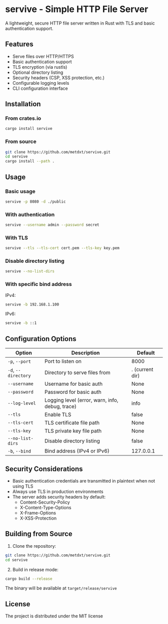 # servive - Simple HTTP File Server

A lightweight, secure HTTP file server written in Rust with TLS and basic
authentication support.

## Features

- Serve files over HTTP/HTTPS
- Basic authentication support
- TLS encryption (via rustls)
- Optional directory listing
- Security headers (CSP, XSS protection, etc.)
- Configurable logging levels
- CLI configuration interface

## Installation

### From crates.io

```sh
cargo install servive
```

### From source

```sh
git clone https://github.com/metdxt/servive.git
cd servive
cargo install --path .
```

## Usage

### Basic usage

```sh
servive -p 8080 -d ./public
```

### With authentication

```sh
servive --username admin --password secret
```

### With TLS

```sh
servive --tls --tls-cert cert.pem --tls-key key.pem
```

### Disable directory listing

```sh
servive --no-list-dirs
```

### With specific bind address

IPv4:
```sh
servive -b 192.168.1.100
```

IPv6:
```sh
servive -b ::1
```

## Configuration Options

| Option              | Description                                     | Default         |
| ------------------- | ----------------------------------------------- | --------------- |
| `-p`, `--port`      | Port to listen on                               | 8000            |
| `-d`, `--directory` | Directory to serve files from                   | . (current dir) |
| `--username`        | Username for basic auth                         | None            |
| `--password`        | Password for basic auth                         | None            |
| `--log-level`       | Logging level (error, warn, info, debug, trace) | info            |
| `--tls`             | Enable TLS                                      | false           |
| `--tls-cert`        | TLS certificate file path                       | None            |
| `--tls-key`         | TLS private key file path                       | None            |
| `--no-list-dirs`    | Disable directory listing                       | false           |
| `-b`, `--bind`      | Bind address (IPv4 or IPv6)                     | 127.0.0.1       |

## Security Considerations

- Basic authentication credentials are transmitted in plaintext when not using
  TLS
- Always use TLS in production environments
- The server adds security headers by default:
  - Content-Security-Policy
  - X-Content-Type-Options
  - X-Frame-Options
  - X-XSS-Protection

## Building from Source

1. Clone the repository:

```sh
git clone https://github.com/metdxt/servive.git
cd servive
```

2. Build in release mode:

```sh
cargo build --release
```

The binary will be available at `target/release/servive`

## License

The project is distributed under the MIT license
